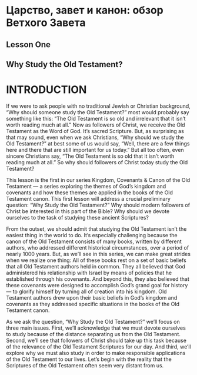 # Царство, завет и канон: обзор Ветхого Завета

## Lesson One

## Why Study the Old Testament?

# INTRODUCTION

If we were to ask people with no traditional Jewish or Christian background, “Why should someone study the Old Testament?” most would probably say something like this: “The Old Testament is so old and irrelevant that it isn’t worth reading much at all.” Now as followers of Christ, we receive the Old Testament as the Word of God. It’s sacred Scripture. But, as surprising as that may sound, even when we ask Christians, “Why should we study the Old Testament?” at best some of us would say, “Well, there are a few things here and there that are still important for us today.” But all too often, even sincere Christians say, “The Old Testament is so old that it isn’t worth reading much at all.” So why should followers of Christ today study the Old Testament?

This lesson is the first in our series Kingdom, Covenants & Canon of the Old Testament — a series exploring the themes of God’s kingdom and covenants and how these themes are applied in the books of the Old Testament canon. This first lesson will address a crucial preliminary question: “Why Study the Old Testament?” Why should modern followers of Christ be interested in this part of the Bible? Why should we devote ourselves to the task of studying these ancient Scriptures?

From the outset, we should admit that studying the Old Testament isn’t the easiest thing in the world to do. It’s especially challenging because the canon of the Old Testament consists of many books, written by different authors, who addressed different historical circumstances, over a period of nearly 1000 years. But, as we’ll see in this series, we can make great strides when we realize one thing: All of these books rest on a set of basic beliefs that all Old Testament authors held in common. They all believed that God administered his relationship with Israel by means of policies that he established through his covenants. And beyond this, they also believed that these covenants were designed to accomplish God’s grand goal for history — to glorify himself by turning all of creation into his kingdom. Old Testament authors drew upon their basic beliefs in God’s kingdom and covenants as they addressed specific situations in the books of the Old Testament canon.

As we ask the question, “Why Study the Old Testament?” we’ll focus on three main issues. First, we’ll acknowledge that we must devote ourselves to study because of the distance separating us from the Old Testament. Second, we’ll see that followers of Christ should take up this task because of the relevance of the Old Testament Scriptures for our day. And third, we’ll explore why we must also study in order to make responsible applications of the Old Testament to our lives. Let’s begin with the reality that the Scriptures of the Old Testament often seem very distant from us.
